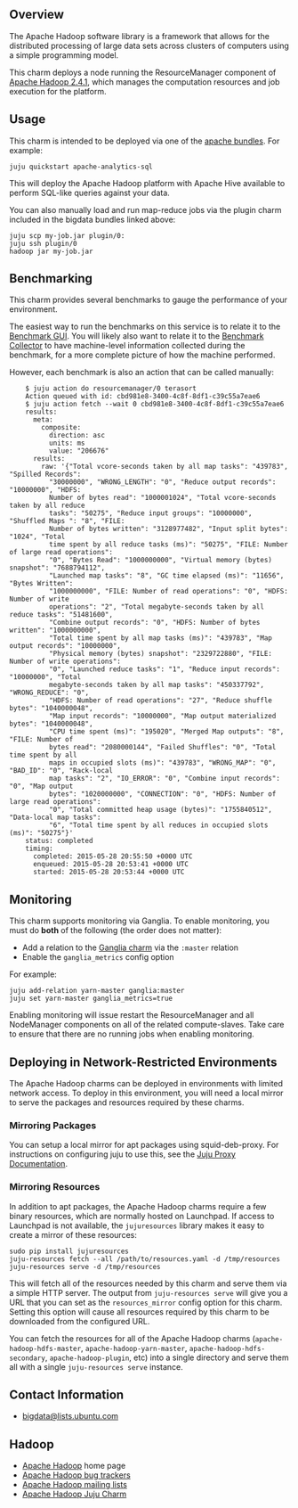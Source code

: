 ## Overview

The Apache Hadoop software library is a framework that allows for the
distributed processing of large data sets across clusters of computers
using a simple programming model.

This charm deploys a node running the ResourceManager component of
[Apache Hadoop 2.4.1](http://hadoop.apache.org/docs/r2.4.1/),
which manages the computation resources and job execution for the platform.

## Usage

This charm is intended to be deployed via one of the
[apache bundles](https://jujucharms.com/u/bigdata-charmers/#bundles).
For example:

    juju quickstart apache-analytics-sql

This will deploy the Apache Hadoop platform with Apache Hive available to
perform SQL-like queries against your data.

You can also manually load and run map-reduce jobs via the plugin charm
included in the bigdata bundles linked above:

    juju scp my-job.jar plugin/0:
    juju ssh plugin/0
    hadoop jar my-job.jar


## Benchmarking

This charm provides several benchmarks to gauge the performance of your
environment.

The easiest way to run the benchmarks on this service is to relate it to the
[Benchmark GUI][].  You will likely also want to relate it to the
[Benchmark Collector][] to have machine-level information collected during the
benchmark, for a more complete picture of how the machine performed.

[Benchmark GUI]: https://jujucharms.com/benchmark-gui/
[Benchmark Collector]: https://jujucharms.com/benchmark-collector/

However, each benchmark is also an action that can be called manually:

        $ juju action do resourcemanager/0 terasort
        Action queued with id: cbd981e8-3400-4c8f-8df1-c39c55a7eae6
        $ juju action fetch --wait 0 cbd981e8-3400-4c8f-8df1-c39c55a7eae6
        results:
          meta:
            composite:
              direction: asc
              units: ms
              value: "206676"
          results:
            raw: '{"Total vcore-seconds taken by all map tasks": "439783", "Spilled Records":
              "30000000", "WRONG_LENGTH": "0", "Reduce output records": "10000000", "HDFS:
              Number of bytes read": "1000001024", "Total vcore-seconds taken by all reduce
              tasks": "50275", "Reduce input groups": "10000000", "Shuffled Maps ": "8", "FILE:
              Number of bytes written": "3128977482", "Input split bytes": "1024", "Total
              time spent by all reduce tasks (ms)": "50275", "FILE: Number of large read operations":
              "0", "Bytes Read": "1000000000", "Virtual memory (bytes) snapshot": "7688794112",
              "Launched map tasks": "8", "GC time elapsed (ms)": "11656", "Bytes Written":
              "1000000000", "FILE: Number of read operations": "0", "HDFS: Number of write
              operations": "2", "Total megabyte-seconds taken by all reduce tasks": "51481600",
              "Combine output records": "0", "HDFS: Number of bytes written": "1000000000",
              "Total time spent by all map tasks (ms)": "439783", "Map output records": "10000000",
              "Physical memory (bytes) snapshot": "2329722880", "FILE: Number of write operations":
              "0", "Launched reduce tasks": "1", "Reduce input records": "10000000", "Total
              megabyte-seconds taken by all map tasks": "450337792", "WRONG_REDUCE": "0",
              "HDFS: Number of read operations": "27", "Reduce shuffle bytes": "1040000048",
              "Map input records": "10000000", "Map output materialized bytes": "1040000048",
              "CPU time spent (ms)": "195020", "Merged Map outputs": "8", "FILE: Number of
              bytes read": "2080000144", "Failed Shuffles": "0", "Total time spent by all
              maps in occupied slots (ms)": "439783", "WRONG_MAP": "0", "BAD_ID": "0", "Rack-local
              map tasks": "2", "IO_ERROR": "0", "Combine input records": "0", "Map output
              bytes": "1020000000", "CONNECTION": "0", "HDFS: Number of large read operations":
              "0", "Total committed heap usage (bytes)": "1755840512", "Data-local map tasks":
              "6", "Total time spent by all reduces in occupied slots (ms)": "50275"}'
        status: completed
        timing:
          completed: 2015-05-28 20:55:50 +0000 UTC
          enqueued: 2015-05-28 20:53:41 +0000 UTC
          started: 2015-05-28 20:53:44 +0000 UTC



## Monitoring

This charm supports monitoring via Ganglia.  To enable monitoring, you must
do **both** of the following (the order does not matter):

 * Add a relation to the [Ganglia charm][] via the `:master` relation
 * Enable the `ganglia_metrics` config option

For example:

    juju add-relation yarn-master ganglia:master
    juju set yarn-master ganglia_metrics=true

Enabling monitoring will issue restart the ResourceManager and all NodeManager
components on all of the related compute-slaves.  Take care to ensure that there
are no running jobs when enabling monitoring.


## Deploying in Network-Restricted Environments

The Apache Hadoop charms can be deployed in environments with limited network
access. To deploy in this environment, you will need a local mirror to serve
the packages and resources required by these charms.


### Mirroring Packages

You can setup a local mirror for apt packages using squid-deb-proxy.
For instructions on configuring juju to use this, see the
[Juju Proxy Documentation](https://juju.ubuntu.com/docs/howto-proxies.html).


### Mirroring Resources

In addition to apt packages, the Apache Hadoop charms require a few binary
resources, which are normally hosted on Launchpad. If access to Launchpad
is not available, the `jujuresources` library makes it easy to create a mirror
of these resources:

    sudo pip install jujuresources
    juju-resources fetch --all /path/to/resources.yaml -d /tmp/resources
    juju-resources serve -d /tmp/resources

This will fetch all of the resources needed by this charm and serve them via a
simple HTTP server. The output from `juju-resources serve` will give you a
URL that you can set as the `resources_mirror` config option for this charm.
Setting this option will cause all resources required by this charm to be
downloaded from the configured URL.

You can fetch the resources for all of the Apache Hadoop charms
(`apache-hadoop-hdfs-master`, `apache-hadoop-yarn-master`,
`apache-hadoop-hdfs-secondary`, `apache-hadoop-plugin`, etc) into a single
directory and serve them all with a single `juju-resources serve` instance.


## Contact Information

- <bigdata@lists.ubuntu.com>


## Hadoop

- [Apache Hadoop](http://hadoop.apache.org/) home page
- [Apache Hadoop bug trackers](http://hadoop.apache.org/issue_tracking.html)
- [Apache Hadoop mailing lists](http://hadoop.apache.org/mailing_lists.html)
- [Apache Hadoop Juju Charm](http://jujucharms.com/?text=hadoop)


[Ganglia charm]: http://jujucharms.com/ganglia/
